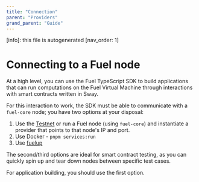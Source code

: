 ```yaml
---
title: "Connection"
parent: "Providers"
grand_parent: "Guide"
---
```


[info]: this file is autogenerated
[nav_order: 1]

# Connecting to a Fuel node

At a high level, you can use the Fuel TypeScript SDK to build applications that can run computations on the Fuel Virtual Machine through interactions with smart contracts written in Sway.

For this interaction to work, the SDK must be able to communicate with a `fuel-core` node; you have two options at your disposal:

1. Use the [Testnet](../providers/external-node.md) or run a Fuel node (using `fuel-core`) and instantiate a provider that points to that node's IP and port.
2. Use Docker - `pnpm services:run`
3. Use [fuelup](https://github.com/FuelLabs/fuelup)

The second/third options are ideal for smart contract testing, as you can quickly spin up and tear down nodes between specific test cases.

For application building, you should use the first option.
